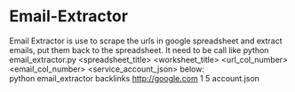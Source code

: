 # Email-Extractor
Email Extractor is use to scrape the urls in google spreadsheet and extract emails, put them back to the spreadsheet.
It need to be call like python email_extractor.py <spreadsheet_title> <worksheet_title> <url_col_number> <email_col_number> <service_account_json> below:  
python email_extractor backlinks http://google.com 1 5 account.json
